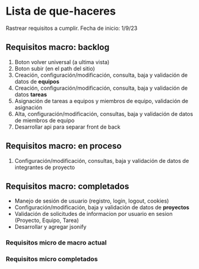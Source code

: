 # Lista de que-haceres

Rastrear requisitos a cumplir.
Fecha de inicio: 1/9/23

## Requisitos macro: backlog

1. Boton volver universal (a ultima vista)
1. Boton subir (en el path del sitio)
1. Creación, configuración/modificación,  consulta, baja y validación de datos de **equipos**
1. Creación, configuración/modificación,  consulta, baja y validación de datos **tareas**
1. Asignación de tareas a equipos y miembros de equipo, validación de asignación
1. Alta, configuración/modificación, consultas, baja y validación de datos de miembros de equipo
1. Desarrollar api para separar front de back

## Requisitos macro: en proceso

1. Configuración/modificación, consultas, baja y validación de datos de integrantes de proyecto

## Requisitos macro: completados

- Manejo de sesión de usuario (registro, login, logout, cookies)
- Configuración/modificación, baja y validación de datos de **proyectos**
- Validación de solicitudes de informacion por usuario en sesion (Proyecto, Equipo, Tarea)
- Desarrollar y agregar jsonify

### Requisitos micro de macro actual

### Requisitos micro completados
